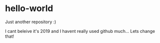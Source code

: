 # hello-world
Just another repository :)

I cant beleive it's 2019 and I havent really used github much...
Lets change that!
